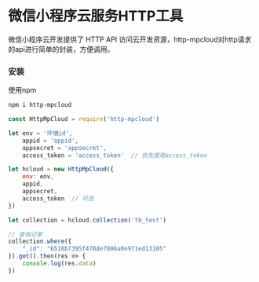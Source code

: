 # 微信小程序云服务HTTP工具

微信小程序云开发提供了 HTTP API 访问云开发资源，http-mpcloud对http请求的api进行简单的封装，方便调用。

### 安装
使用npm

```sh
npm i http-mpcloud
```

```javascript
const HttpMpCloud = require('http-mpcloud')

let env = '环境id',
    appid = 'appid',
    appsecret = 'appsecret',
    access_token = 'access_token'  // 优先使用access_token

let hcloud = new HttpMpCloud({
    env: env,
    appid,
    appsecret,
    access_token  // 可选
})

let collection = hcloud.collection('tb_test')

// 查询记录
collection.where({
    "_id": "6518b7395f470de7006a0e971ed13105"
}).get().then(res => {
    console.log(res.data)
})

```
